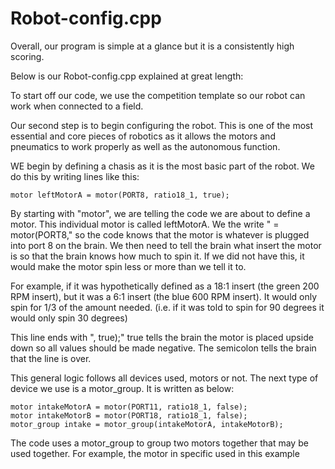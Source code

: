 # Robot-config.cpp
Overall, our program is simple at a glance but it is a consistently high scoring.

Below is our Robot-config.cpp explained at great length:

  To start off our code, we use the competition template so our robot can work when connected to a field. 

  Our second step is to begin configuring the robot. This is one of the most essential and core pieces of robotics as it allows the  motors and pneumatics to work properly as well as the autonomous function.


WE begin by defining a chasis as it is the most basic part of the robot. We do this by writing lines like this:

    motor leftMotorA = motor(PORT8, ratio18_1, true);

  By starting with "motor", we are telling the code we are about to define a motor. This individual motor is called leftMotorA. 
We the write " = motor(PORT8," so the code knows that the motor is whatever is plugged into port 8 on the brain. 
We then need to tell the brain what insert the motor is so that the brain knows how much to spin it.
If we did not have this, it would make the motor spin less or more than we tell it to.

  For example, if it was hypothetically defined as a 18:1 insert (the green 200 RPM insert), but it was a 6:1 insert (the blue 600 RPM insert). It would only spin for 1/3 of the amount needed. (i.e. if it was told to spin for 90 degrees it would only spin 30 degrees)

  This line ends with ", true);" true tells the brain the motor is placed upside down so all values should be made negative. The semicolon tells the brain that the line is over.

  This general logic follows all devices used, motors or not. The next type of device we use is a motor_group. It is written as below:

    motor intakeMotorA = motor(PORT11, ratio18_1, false);
    motor intakeMotorB = motor(PORT18, ratio18_1, false);
    motor_group intake = motor_group(intakeMotorA, intakeMotorB);
    
  The code uses a motor_group to group two motors together that may be used together. For example, the motor in specific used in this example 
